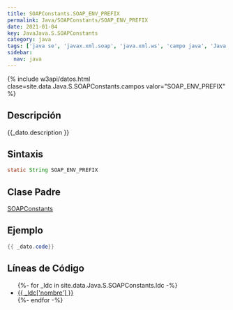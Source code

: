 ```yaml
---
title: SOAPConstants.SOAP_ENV_PREFIX
permalink: Java/SOAPConstants/SOAP_ENV_PREFIX
date: 2021-01-04
key: JavaJava.S.SOAPConstants
category: java
tags: ['java se', 'javax.xml.soap', 'java.xml.ws', 'campo java', 'Java 1.6']
sidebar: 
  nav: java
---
```


{% include w3api/datos.html clase=site.data.Java.S.SOAPConstants.campos valor="SOAP_ENV_PREFIX" %}

## Descripción
{{_dato.description }}

## Sintaxis
~~~java
static String SOAP_ENV_PREFIX
~~~

## Clase Padre
[SOAPConstants](/Java/SOAPConstants/)

## Ejemplo
~~~java
{{ _dato.code}}
~~~

## Líneas de Código
<ul>
{%- for _ldc in site.data.Java.S.SOAPConstants.ldc -%}
   <li>
       <a href="{{_ldc['url'] }}">{{ _ldc['nombre'] }}</a>
   </li>
{%- endfor -%}
</ul>
